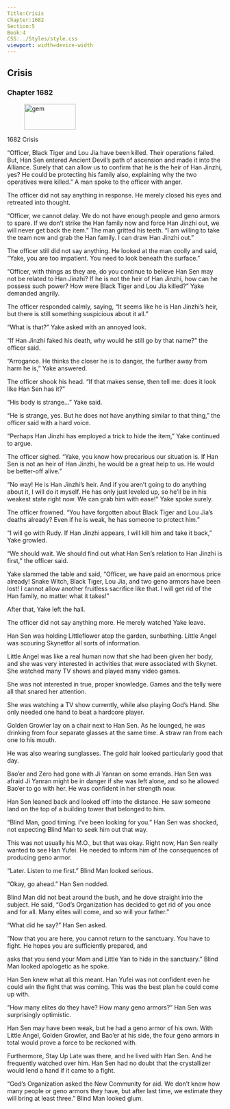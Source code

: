```yaml
---
Title:Crisis 
Chapter:1682 
Section:5 
Book:4 
CSS:../Styles/style.css 
viewport: width=device-width
---
```

  
## Crisis
### Chapter 1682
  
<figure>
	<img src="../Images/gem.gif" alt="gem" id="gem" width="120" height="60" />
</figure>
  

  
1682 Crisis

“Officer, Black Tiger and Lou Jia have been killed. Their operations failed. But, Han Sen entered Ancient Devil’s path of ascension and made it into the Alliance. Surely that can allow us to confirm that he is the heir of Han Jinzhi, yes? He could be protecting his family also, explaining why the two operatives were killed.” A man spoke to the officer with anger.

The officer did not say anything in response. He merely closed his eyes and retreated into thought.

“Officer, we cannot delay. We do not have enough people and geno armors to spare. If we don’t strike the Han family now and force Han Jinzhi out, we will never get back the item.” The man gritted his teeth. “I am willing to take the team now and grab the Han family. I can draw Han Jinzhi out.”

The officer still did not say anything. He looked at the man coolly and said, “Yake, you are too impatient. You need to look beneath the surface.”

“Officer, with things as they are, do you continue to believe Han Sen may not be related to Han Jinzhi? If he is not the heir of Han Jinzhi, how can he possess such power? How were Black Tiger and Lou Jia killed?” Yake demanded angrily.

The officer responded calmly, saying, “It seems like he is Han Jinzhi’s heir, but there is still something suspicious about it all.”

“What is that?” Yake asked with an annoyed look.

“If Han Jinzhi faked his death, why would he still go by that name?” the officer said.

“Arrogance. He thinks the closer he is to danger, the further away from harm he is,” Yake answered.

The officer shook his head. “If that makes sense, then tell me: does it look like Han Sen has it?”

“His body is strange…” Yake said.

“He is strange, yes. But he does not have anything similar to that thing,” the officer said with a hard voice.

“Perhaps Han Jinzhi has employed a trick to hide the item,” Yake continued to argue.

The officer sighed. “Yake, you know how precarious our situation is. If Han Sen is not an heir of Han Jinzhi, he would be a great help to us. He would be better-off alive.”

“No way! He is Han Jinzhi’s heir. And if you aren’t going to do anything about it, I will do it myself. He has only just leveled up, so he’ll be in his weakest state right now. We can grab him with ease!” Yake spoke surely.

The officer frowned. “You have forgotten about Black Tiger and Lou Jia’s deaths already? Even if he is weak, he has someone to protect him.”

“I will go with Rudy. If Han Jinzhi appears, I will kill him and take it back,” Yake growled.

“We should wait. We should find out what Han Sen’s relation to Han Jinzhi is first,” the officer said.

Yake slammed the table and said, “Officer, we have paid an enormous price already! Snake Witch, Black Tiger, Lou Jia, and two geno armors have been lost! I cannot allow another fruitless sacrifice like that. I will get rid of the Han family, no matter what it takes!”

After that, Yake left the hall.

The officer did not say anything more. He merely watched Yake leave.

Han Sen was holding Littleflower atop the garden, sunbathing. Little Angel was scouring Skynetfor all sorts of information.

Little Angel was like a real human now that she had been given her body, and she was very interested in activities that were associated with Skynet. She watched many TV shows and played many video games.

She was not interested in true, proper knowledge. Games and the telly were all that snared her attention.

She was watching a TV show currently, while also playing God’s Hand. She only needed one hand to beat a hardcore player.

Golden Growler lay on a chair next to Han Sen. As he lounged, he was drinking from four separate glasses at the same time. A straw ran from each one to his mouth.

He was also wearing sunglasses. The gold hair looked particularly good that day.

Bao’er and Zero had gone with Ji Yanran on some errands. Han Sen was afraid Ji Yanran might be in danger if she was left alone, and so he allowed Bao’er to go with her. He was confident in her strength now.

Han Sen leaned back and looked off into the distance. He saw someone land on the top of a building tower that belonged to him.

“Blind Man, good timing. I’ve been looking for you.” Han Sen was shocked, not expecting Blind Man to seek him out that way.

This was not usually his M.O., but that was okay. Right now, Han Sen really wanted to see Han Yufei. He needed to inform him of the consequences of producing geno armor.

“Later. Listen to me first.” Blind Man looked serious.

“Okay, go ahead.” Han Sen nodded.

Blind Man did not beat around the bush, and he dove straight into the subject. He said, “God’s Organization has decided to get rid of you once and for all. Many elites will come, and so will your father.”

“What did he say?” Han Sen asked.

“Now that you are here, you cannot return to the sanctuary. You have to fight. He hopes you are sufficiently prepared, and

asks that you send your Mom and Little Yan to hide in the sanctuary.” Blind Man looked apologetic as he spoke.

Han Sen knew what all this meant. Han Yufei was not confident even he could win the fight that was coming. This was the best plan he could come up with.

“How many elites do they have? How many geno armors?” Han Sen was surprisingly optimistic.

Han Sen may have been weak, but he had a geno armor of his own. With Little Angel, Golden Growler, and Bao’er at his side, the four geno armors in total would prove a force to be reckoned with.

Furthermore, Stay Up Late was there, and he lived with Han Sen. And he frequently watched over him. Han Sen had no doubt that the crystallizer would lend a hand if it came to a fight.

“God’s Organization asked the New Community for aid. We don’t know how many people or geno armors they have, but after last time, we estimate they will bring at least three.” Blind Man looked glum.